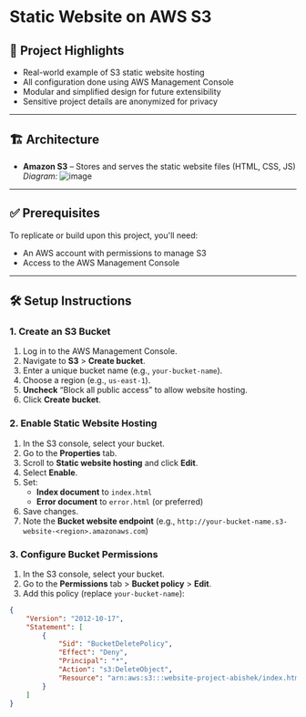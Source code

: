 # Static Website on AWS S3

## 🚀 Project Highlights

- Real-world example of S3 static website hosting
- All configuration done using AWS Management Console
- Modular and simplified design for future extensibility
- Sensitive project details are anonymized for privacy

---

## 🏗️ Architecture

- **Amazon S3** – Stores and serves the static website files (HTML, CSS, JS)
*Diagram:*
![image](https://github.com/user-attachments/assets/842f9671-a0d5-4819-a87f-4cbbd21af9d1)


---

## ✅ Prerequisites

To replicate or build upon this project, you'll need:

- An AWS account with permissions to manage S3
- Access to the AWS Management Console
---

## 🛠️ Setup Instructions

### 1. Create an S3 Bucket

1. Log in to the AWS Management Console.
2. Navigate to **S3** > **Create bucket**.
3. Enter a unique bucket name (e.g., `your-bucket-name`).
4. Choose a region (e.g., `us-east-1`).
5. **Uncheck** “Block all public access” to allow website hosting.
6. Click **Create bucket**.

### 2. Enable Static Website Hosting

1. In the S3 console, select your bucket.
2. Go to the **Properties** tab.
3. Scroll to **Static website hosting** and click **Edit**.
4. Select **Enable**.
5. Set:
   - **Index document** to `index.html`
   - **Error document** to `error.html` (or preferred)
6. Save changes.
7. Note the **Bucket website endpoint** (e.g., `http://your-bucket-name.s3-website-<region>.amazonaws.com`)

### 3. Configure Bucket Permissions

1. In the S3 console, select your bucket.
2. Go to the **Permissions** tab > **Bucket policy** > **Edit**.
3. Add this policy (replace `your-bucket-name`):

```json
{
    "Version": "2012-10-17",
    "Statement": [
        {
            "Sid": "BucketDeletePolicy",
            "Effect": "Deny",
            "Principal": "*",
            "Action": "s3:DeleteObject",
            "Resource": "arn:aws:s3:::website-project-abishek/index.html"
        }
    ]
}
